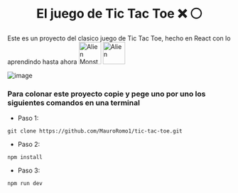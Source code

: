 <h1 align="center">El juego de Tic Tac Toe ❌ ⚪</h1>

Este es un proyecto del clasico juego de Tic Tac Toe, hecho en React con lo aprendindo hasta ahora
<img src="https://raw.githubusercontent.com/Tarikul-Islam-Anik/Animated-Fluent-Emojis/master/Emojis/Smilies/Alien%20Monster.png" alt="Alien Monster" width="50" height="50" />
<img src="https://raw.githubusercontent.com/Tarikul-Islam-Anik/Animated-Fluent-Emojis/master/Emojis/Smilies/Alien.png" alt="Alien" width="50" height="50" />

![image](https://github.com/MauroRomo1/tic-tac-toe/assets/82526247/9d637afd-67a1-4eed-9a71-9832375a095a)


<h3>Para colonar este proyecto copie y pege uno por uno los siguientes comandos en una terminal</h3>

- Paso 1:
```
git clone https://github.com/MauroRomo1/tic-tac-toe.git
```

- Paso 2:
```
npm install
```
- Paso 3:
```
npm run dev
```
